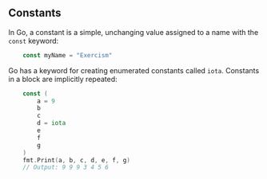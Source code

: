 ## Constants

In Go, a constant is a simple, unchanging value assigned to a name with the `const` keyword:

```go
    const myName = "Exercism"
```

Go has a keyword for creating enumerated constants called `iota`. Constants in a block are implicitly repeated:

```go
    const (
        a = 9
        b
        c
        d = iota
        e
        f
        g
    )
    fmt.Print(a, b, c, d, e, f, g)
    // Output: 9 9 9 3 4 5 6
```
